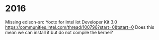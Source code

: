 2016
==

Missing edison-src Yocto for Intel Iot Developer Kit 3.0 
https://communities.intel.com/thread/100796?start=0&tstart=0 
Does this mean we can install it but do not compile the kernel?
